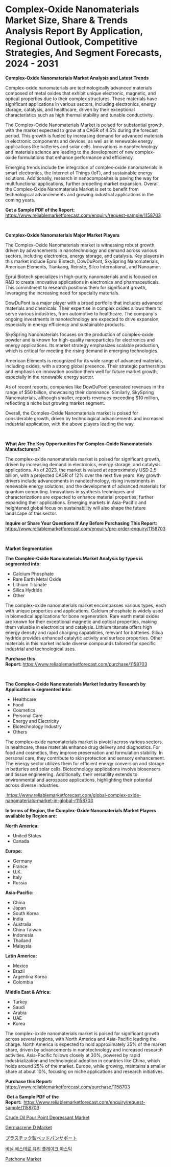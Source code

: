 <p><h1>Complex-Oxide Nanomaterials Market Size, Share & Trends Analysis Report By Application, Regional Outlook, Competitive Strategies, And Segment Forecasts, 2024 - 2031</h1></p><p><strong>Complex-Oxide Nanomaterials Market Analysis and Latest Trends</strong></p>
<p><p>Complex-oxide nanomaterials are technologically advanced materials composed of metal oxides that exhibit unique electronic, magnetic, and optical properties due to their complex structures. These materials have significant applications in various sectors, including electronics, energy storage, catalysis, and healthcare, driven by their exceptional characteristics such as high thermal stability and tunable conductivity.</p><p>The Complex-Oxide Nanomaterials Market is poised for substantial growth, with the market expected to grow at a CAGR of 4.5% during the forecast period. This growth is fueled by increasing demand for advanced materials in electronic components and devices, as well as in renewable energy applications like batteries and solar cells. Innovations in nanotechnology and materials science are leading to the development of new complex-oxide formulations that enhance performance and efficiency.</p><p>Emerging trends include the integration of complex-oxide nanomaterials in smart electronics, the Internet of Things (IoT), and sustainable energy solutions. Additionally, research in nanocomposites is paving the way for multifunctional applications, further propelling market expansion. Overall, the Complex-Oxide Nanomaterials Market is set to benefit from technological advancements and growing industrial applications in the coming years.</p></p>
<p><strong>Get a Sample PDF of the Report:&nbsp;</strong> <a href="https://www.reliablemarketforecast.com/enquiry/request-sample/1158703">https://www.reliablemarketforecast.com/enquiry/request-sample/1158703</a></p>
<p>&nbsp;</p>
<p><strong>Complex-Oxide Nanomaterials Major Market Players</strong></p>
<p><p>The Complex-Oxide Nanomaterials market is witnessing robust growth, driven by advancements in nanotechnology and demand across various sectors, including electronics, energy storage, and catalysis. Key players in this market include Eprui Biotech, DowDuPont, SkySpring Nanomaterials, American Elements, Tiankang, Reinste, Silco International, and Nanoamor.</p><p>Eprui Biotech specializes in high-purity nanomaterials and is focused on R&D to create innovative applications in electronics and pharmaceuticals. This commitment to research positions them for significant growth, leveraging the increasing need for specialty materials.</p><p>DowDuPont is a major player with a broad portfolio that includes advanced materials and chemicals. Their expertise in complex oxides allows them to serve various industries, from automotive to healthcare. The company's ongoing investments in nanotechnology are expected to drive expansion, especially in energy efficiency and sustainable products.</p><p>SkySpring Nanomaterials focuses on the production of complex-oxide powder and is known for high-quality nanoparticles for electronics and energy applications. Its market strategy emphasizes scalable production, which is critical for meeting the rising demand in emerging technologies.</p><p>American Elements is recognized for its wide range of advanced materials, including oxides, with a strong global presence. Their strategic partnerships and emphasis on innovation position them well for future market growth, especially in the renewable energy sector.</p><p>As of recent reports, companies like DowDuPont generated revenues in the range of $50 billion, showcasing their dominance. Similarly, SkySpring Nanomaterials, although smaller, reports revenues exceeding $10 million, reflecting a niche but growing market segment.</p><p>Overall, the Complex-Oxide Nanomaterials market is poised for considerable growth, driven by technological advancements and increased industrial application, with the above players leading the way.</p></p>
<p>&nbsp;</p>
<p><strong>What Are The Key Opportunities For Complex-Oxide Nanomaterials Manufacturers?</strong></p>
<p><p>The complex-oxide nanomaterials market is poised for significant growth, driven by increasing demand in electronics, energy storage, and catalysis applications. As of 2023, the market is valued at approximately USD 2.5 billion, with a projected CAGR of 12% over the next five years. Key growth drivers include advancements in nanotechnology, rising investments in renewable energy solutions, and the development of advanced materials for quantum computing. Innovations in synthesis techniques and characterizations are expected to enhance material properties, further expanding their applications. Emerging markets in Asia-Pacific and heightened global focus on sustainability will also shape the future landscape of this sector.</p></p>
<p><strong>Inquire or Share Your Questions If Any Before Purchasing This Report:</strong> <a href="https://www.reliablemarketforecast.com/enquiry/pre-order-enquiry/1158703">https://www.reliablemarketforecast.com/enquiry/pre-order-enquiry/1158703</a></p>
<p>&nbsp;</p>
<p><strong>Market Segmentation</strong></p>
<p><strong>The Complex-Oxide Nanomaterials Market Analysis by types is segmented into:</strong></p>
<p><ul><li>Calcium Phosphate</li><li>Rare Earth Metal Oxide</li><li>Lithium Titanate</li><li>Silica Hydride</li><li>Other</li></ul></p>
<p><p>The complex-oxide nanomaterials market encompasses various types, each with unique properties and applications. Calcium phosphate is widely used in biomedical applications for bone regeneration. Rare earth metal oxides are known for their exceptional magnetic and optical properties, making them valuable in electronics and catalysis. Lithium titanate offers high energy density and rapid charging capabilities, relevant for batteries. Silica hydride provides enhanced catalytic activity and surface properties. Other materials in this market include diverse compounds tailored for specific industrial and technological uses.</p></p>
<p><strong>Purchase this Report:&nbsp;</strong><a href="https://www.reliablemarketforecast.com/purchase/1158703">https://www.reliablemarketforecast.com/purchase/1158703</a></p>
<p>&nbsp;</p>
<p><strong>The Complex-Oxide Nanomaterials Market Industry Research by Application is segmented into:</strong></p>
<p><ul><li>Healthcare</li><li>Food</li><li>Cosmetics</li><li>Personal Care</li><li>Energy and Electricity</li><li>Biotechnology Industry</li><li>Others</li></ul></p>
<p><p>The complex-oxide nanomaterials market is pivotal across various sectors. In healthcare, these materials enhance drug delivery and diagnostics. For food and cosmetics, they improve preservation and formulation stability. In personal care, they contribute to skin protection and sensory enhancement. The energy sector utilizes them for efficient energy conversion and storage in batteries and solar cells. Biotechnology applications involve biosensors and tissue engineering. Additionally, their versatility extends to environmental and aerospace applications, highlighting their potential across diverse industries.</p></p>
<p><a href="https://www.reliablemarketforecast.com/global-complex-oxide-nanomaterials-market-in-global-r1158703">&nbsp;https://www.reliablemarketforecast.com/global-complex-oxide-nanomaterials-market-in-global-r1158703</a></p>
<p><strong>In terms of Region, the Complex-Oxide Nanomaterials Market Players available by Region are:</strong></p>
<p>
    <p> <strong> North America: </strong>
        <ul>
            <li>United States</li>
            <li>Canada</li>
        </ul>
        </p> 
    <p> <strong> Europe: </strong>
        <ul>
            <li>Germany</li>
            <li>France</li>
            <li>U.K.</li>
            <li>Italy</li>
            <li>Russia</li>
        </ul>
        </p> 
    <p> <strong> Asia-Pacific: </strong>
        <ul>
            <li>China</li>
            <li>Japan</li>
            <li>South Korea</li>
            <li>India</li>
            <li>Australia</li>
            <li>China Taiwan</li>
            <li>Indonesia</li>
            <li>Thailand</li>
            <li>Malaysia</li>
        </ul>
        </p> 
    <p> <strong> Latin America: </strong>
        <ul>
            <li>Mexico</li>
            <li>Brazil</li>
            <li>Argentina Korea</li>
            <li>Colombia</li>
        </ul>
        </p> 
    <p> <strong> Middle East & Africa: </strong>
        <ul>
            <li>Turkey</li>
            <li>Saudi</li>
            <li>Arabia</li>
            <li>UAE</li>
            <li>Korea</li>
        </ul>
    </p>
    </p>
<p><p>The complex-oxide nanomaterials market is poised for significant growth across several regions, with North America and Asia-Pacific leading the charge. North America is expected to hold approximately 35% of the market share, driven by advancements in nanotechnology and increased research activities. Asia-Pacific follows closely at 30%, powered by rapid industrialization and technological adoption in countries like China, which holds around 25% of the market. Europe, while growing, maintains a smaller share at about 10%, focusing on niche applications and research initiatives.</p></p>
<p><strong>Purchase this Report: </strong><a href="https://www.reliablemarketforecast.com/purchase/1158703">https://www.reliablemarketforecast.com/purchase/1158703</a></p>
<p>&nbsp;<strong>Get a Sample PDF of the Report:&nbsp;&nbsp;</strong><a href="https://www.reliablemarketforecast.com/enquiry/request-sample/1158703">https://www.reliablemarketforecast.com/enquiry/request-sample/1158703</a></p>
<p><strong></strong></p>
<p><p><a href="https://issuu.com/reportprime-2/docs/crude-oil-pour-point-depressant-mar_f801ac72567893">Crude Oil Pour Point Depressant Market</a></p><p><a href="https://www.linkedin.com/pulse/emerging-trends-germacrene-d-market-global-outlook-future-52kuc?trackingId=IMVX2I3%2FStKLjTgFS15oBQ%3D%3D">Germacrene D Market</a></p><p><a href="https://medium.com/@ursulastark1948/plastic-bedpan-supports-market-%E3%81%AE%E3%82%B0%E3%83%AD%E3%83%BC%E3%83%90%E3%83%AB%E5%B8%82%E5%A0%B4%E6%A6%82%E8%A6%81%E3%81%AF-%E4%B8%96%E7%95%8C%E3%81%8A%E3%82%88%E3%81%B3%E4%B8%BB%E8%A6%81%E5%B8%82%E5%A0%B4%E3%81%AB%E3%81%8A%E3%81%91%E3%82%8B%E6%A5%AD%E7%95%8C%E3%81%AB%E5%BD%B1%E9%9F%BF%E3%82%92%E4%B8%8E%E3%81%88%E3%82%8B%E4%B8%BB%E8%A6%81%E3%81%AA%E3%83%88%E3%83%AC%E3%83%B3%E3%83%89%E3%81%AB%E3%81%A4%E3%81%84%E3%81%A6-%E7%8B%AC%E8%87%AA%E3%81%AE%E8%A6%96%E7%82%B9%E3%82%92%E6%8F%90%E4%BE%9B%E3%81%97%E3%81%BE%E3%81%99-a7f411938969">プラスチック製ベッドパンサポート</a></p><p><a href="https://medium.com/@wpzbonrg51/%EC%84%B8%EA%B3%84-vinyl-ester-glass-flake-mastic-market-%EC%9D%80-2024%EC%97%90%EC%84%9C-2031%EB%A1%9C-%EC%97%B0%ED%8F%89%EA%B7%A0-%EC%A6%9D%EA%B0%80%EC%9C%A8%EC%9D%84-%EB%B3%B4%EC%9D%BC-%EA%B2%83%EC%9C%BC%EB%A1%9C-%EC%98%88%EC%83%81%EB%90%A9%EB%8B%88%EB%8B%A4-635faa2bf52f">비닐 에스테르 유리 플레이크 마스틱</a></p><p><a href="https://www.linkedin.com/pulse/insights-patchone-market-size-which-expanding-58-cagr-from-mxukc?trackingId=HpIl%2FkwvTk%2Bedy2xRf7LyA%3D%3D">Patchone Market</a></p></p>
